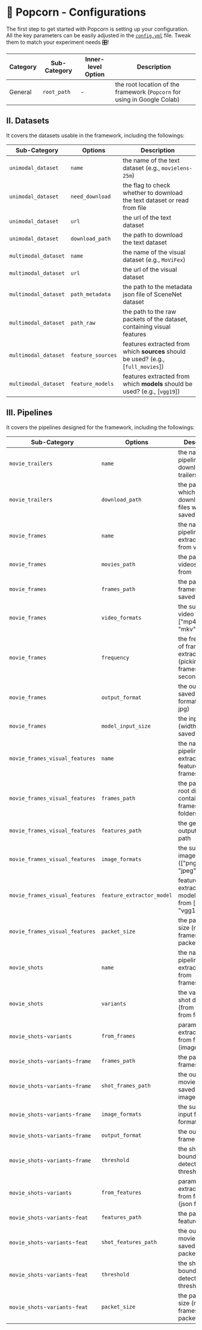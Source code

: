 # 🍿 Popcorn - Configurations

The first step to get started with Popcorn is setting up your configuration.
All the key parameters can be easily adjusted in the [`config.yml`](/popcorn/config/config.yml) file. Tweak them to match your experiment needs 🎛️!

| Category | Sub-Category | Inner-level Option | Description                                                              |
| -------- | ------------ | ------------------ | ------------------------------------------------------------------------ |
| General  | `root_path`  | -                  | the root location of the framework (`Popcorn` for using in Google Colab) |

## II. Datasets

It covers the datasets usable in the framework, including the followings:

| Sub-Category         | Options           | Description                                                                       |
| -------------------- | ----------------- | --------------------------------------------------------------------------------- |
| `unimodal_dataset`   | `name`            | the name of the text dataset (e.g., `movielens-25m`)                              |
| `unimodal_dataset`   | `need_download`   | the flag to check whether to download the text dataset or read from file          |
| `unimodal_dataset`   | `url`             | the url of the text dataset                                                       |
| `unimodal_dataset`   | `download_path`   | the path to download the text dataset                                             |
| `multimodal_dataset` | `name`            | the name of the visual dataset (e.g., `MoViFex`)                                  |
| `multimodal_dataset` | `url`             | the url of the visual dataset                                                     |
| `multimodal_dataset` | `path_metadata`   | the path to the metadata json file of SceneNet dataset                            |
| `multimodal_dataset` | `path_raw`        | the path to the raw packets of the dataset, containing visual features            |
| `multimodal_dataset` | `feature_sources` | features extracted from which **sources** should be used? (e.g., [`full_movies`]) |
| `multimodal_dataset` | `feature_models`  | features extracted from which **models** should be used? (e.g., [`vgg19`])        |

## III. Pipelines

It covers the pipelines designed for the framework, including the followings:

| Sub-Category                     | Options                   | Description                                                          |
| -------------------------------- | ------------------------- | -------------------------------------------------------------------- |
| `movie_trailers`                 | `name`                    | the name of the pipeline to download trailers                        |
| `movie_trailers`                 | `download_path`           | the path in which downloaded files will be saved                     |
| `movie_frames`                   | `name`                    | the name of the pipeline to extract frames from videos               |
| `movie_frames`                   | `movies_path`             | the path of the videos to read from                                  |
| `movie_frames`                   | `frames_path`             | the path of the frames to be saved                                   |
| `movie_frames`                   | `video_formats`           | the supported video franes ["mp4", "avi", "mkv"]                     |
| `movie_frames`                   | `frequency`               | the frequency of frames extraction (picking 'n' frames every second) |
| `movie_frames`                   | `output_format`           | the output saved frames format (e.g., jpg)                           |
| `movie_frames`                   | `model_input_size`        | the input size (width) of the saved frame                            |
| `movie_frames_visual_features`   | `name`                    | the name of the pipeline to extract visual features from frames      |
| `movie_frames_visual_features`   | `frames_path`             | the path to the root directory containing the frames in folders      |
| `movie_frames_visual_features`   | `features_path`           | the generated output features path                                   |
| `movie_frames_visual_features`   | `image_formats`           | the supported image formats (["png", "jpg", "jpeg"])                 |
| `movie_frames_visual_features`   | `feature_extractor_model` | feature extraction models (pick from ["incp3", "vgg19"])             |
| `movie_frames_visual_features`   | `packet_size`             | the packets size (number of frames in each packet)                   |
| `movie_shots`                    | `name`                    | the name of the pipeline to extract shots from frames/features       |
| `movie_shots`                    | `variants`                | the variants of shot detection (from frame or from feature)          |
| `movie_shots`-`variants`         | `from_frames`             | parameters to extract shots from frames (image files)                |
| `movie_shots`-`variants`-`frame` | `frames_path`             | the path to read frames from                                         |
| `movie_shots`-`variants`-`frame` | `shot_frames_path`        | the output movie shots saved as images                               |
| `movie_shots`-`variants`-`frame` | `image_formats`           | the supported input frames format                                    |
| `movie_shots`-`variants`-`frame` | `output_format`           | the output frame format                                              |
| `movie_shots`-`variants`-`frame` | `threshold`               | the shot boundaries detection threshold                              |
| `movie_shots`-`variants`         | `from_features`           | parameters to extract shots from features (json files)               |
| `movie_shots`-`variants`-`feat`  | `features_path`           | the path to read features from                                       |
| `movie_shots`-`variants`-`feat`  | `shot_features_path`      | the output movie shots saved as json packets                         |
| `movie_shots`-`variants`-`feat`  | `threshold`               | the shot boundaries detection threshold                              |
| `movie_shots`-`variants`-`feat`  | `packet_size`             | the packets size (number of frames in each packet)                   |
